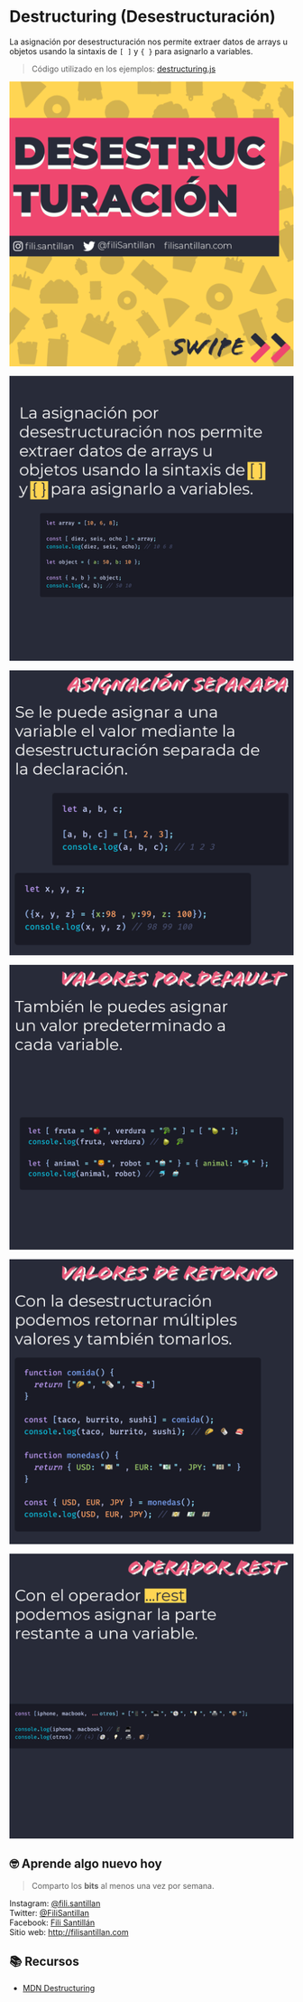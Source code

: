 # Destructuring (Desestructuración)

La asignación por desestructuración nos permite extraer datos de arrays u objetos usando la sintaxis de `[ ]` y `{ }` para asignarlo a variables.

> Código utilizado en los ejemplos: [destructuring.js](/BitSnack/Destructuring/destructuring.js)

![Destructuring 01 ](/BitSnack/Destructuring/Destructuring-01.png)

![Destructuring 02 ](/BitSnack/Destructuring/Destructuring-02.png)

![Destructuring 03 ](/BitSnack/Destructuring/Destructuring-03.png)

![Destructuring 04 ](/BitSnack/Destructuring/Destructuring-04.png)

![Destructuring 05 ](/BitSnack/Destructuring/Destructuring-05.png)

![Destructuring 06 ](/BitSnack/Destructuring/Destructuring-06.png)

## 🤓 Aprende algo nuevo hoy

> Comparto los **bits** al menos una vez por semana.

Instagram: [@fili.santillan](https://www.instagram.com/fili.santillan/)  
Twitter: [@FiliSantillan](https://twitter.com/FiliSantillan)  
Facebook: [Fili Santillán](https://www.facebook.com/FiliSantillan96/)  
Sitio web: http://filisantillan.com  

## 📚 Recursos

- [MDN Destructuring](https://developer.mozilla.org/es/docs/Web/JavaScript/Referencia/Operadores/Destructuring_assignment)